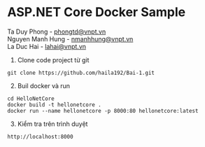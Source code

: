 # ASP.NET Core Docker Sample

Ta Duy Phong - phongtd@vnpt.vn\
Nguyen Manh Hung - nmanhhung@vnpt.vn\
La Duc Hai - lahai@vnpt.vn

1. Clone code project từ git
```console
git clone https://github.com/haila192/Bai-1.git
```
2. Buil docker và run
```console
cd HelloNetCore
docker build -t hellonetcore . 
docker run --name hellonetcore -p 8000:80 hellonetcore:latest
```
3. Kiểm tra trên trình duyệt
```console
http://localhost:8000
```
